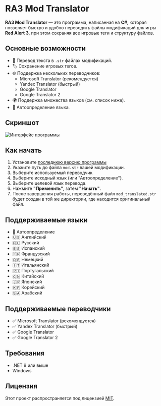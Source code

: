 # RA3 Mod Translator

**RA3 Mod Translator** — это программа, написанная на **C#**, которая позволяет быстро и удобно переводить файлы модификаций для игры **Red Alert 3**, при этом сохраняя все игровые теги и структуру файлов.

## Основные возможности

- 🧩 Перевод текста в `.str` файлах модификаций.
- 🏷️ Сохранение игровых тегов.
- 🌐 Поддержка нескольких переводчиков:
  - Microsoft Translator (рекомендуется)
  - Yandex Translator (быстрый)
  - Google Translator
  - Google Translator 2
- 🌍 Поддержка множества языков (см. список ниже).
- 🤖 Автоопределение языка.

## Скриншот

![Интерфейс программы](https://github.com/user-attachments/assets/bf3198c2-3d4e-4870-a728-4c338d96c2c8)

## Как начать

1. Установите [последнюю версию программы](https://github.com/Glaz-almaz-GL/Avalonia_RA3_Mod_Translator/releases/latest)
2. Укажите путь до файла `mod.str` вашей модификации.
3. Выберите используемый переводчик.
4. Выберите исходный язык (или "Автоопределение").
5. Выберите целевой язык перевода.
6. Нажмите **"Применить"**, затем **"Начать"**.
7. После завершения работы, переведённый файл `mod_translated.str` будет создан в той же директории, где находится оригинальный файл.

## Поддерживаемые языки

- 🤖 Автоопределение
- 🇺🇸 Английский
- 🇷🇺 Русский
- 🇪🇸 Испанский
- 🇫🇷 Французский
- 🇩🇪 Немецкий
- 🇮🇹 Итальянский
- 🇵🇹 Португальский
- 🇨🇳 Китайский
- 🇯🇵 Японский
- 🇰🇷 Корейский
- 🇸🇦 Арабский

## Поддерживаемые переводчики

- ✅ Microsoft Translator (рекомендуется)
- ✅ Yandex Translator (быстрый)
- ✅ Google Translator
- ✅ Google Translator 2

## Требования

- .NET 9 или выше
- Windows

## Лицензия

Этот проект распространяется под лицензией [MIT](./LICENSE). 
